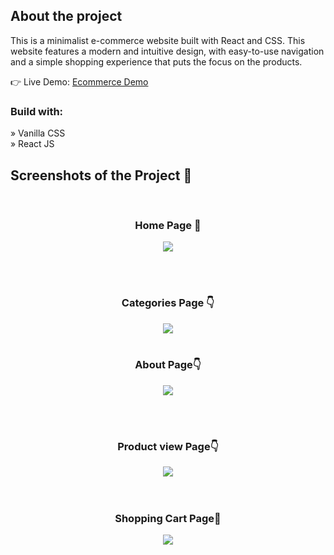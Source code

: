 
<h2>About the project</h2>

<p>This is a minimalist e-commerce website built with React and CSS. This
website features a modern and intuitive design, with easy-to-use navigation and a
simple shopping experience that puts the focus on the products.</p>


👉 Live Demo: <a href='https://only-sooty.vercel.app/'>Ecommerce Demo</a>

<h3>Build with:</h3>

» Vanilla CSS <br>
» React JS

<h2>Screenshots of the Project 📸</h2>
<br>
<h3 align='center'>Home Page 🏡</h3>

<div align='center'>
 <img src ="https://github.com/harshithax03/Only/assets/140303933/6aa4c78f-872c-41ce-bf2d-e33bc4d6ee7c" />

</div>

<br><br>
<h3 align='center'>Categories Page 👇</h3>

<div align='center'>
<img src='https://github.com/harshithax03/Only/assets/140303933/dda3e5c8-a3c1-42dc-b5d8-4fff1fad4488' />

<br>
<br>
<h3 align='center'>About Page👇</h3>

<div align='center'>
<img src='https://github.com/harshithax03/Only/assets/140303933/568bae55-e73b-4d4d-932d-494205046084' />


<br><br>
<h3 align='center'>Product view Page👇</h3>

<div align='center'>
<img src='https://github.com/harshithax03/Only/assets/140303933/ada2a449-386e-4d38-87f1-f2cc7af25c58'/>

</div>
<br><br>

<h3 align='center'> Shopping Cart Page🛒</h3>

<div align='center'>
<img src='https://github.com/harshithax03/Only/assets/140303933/cc82cfc3-31ce-4433-918c-346713aa73ba'/>
</div>


